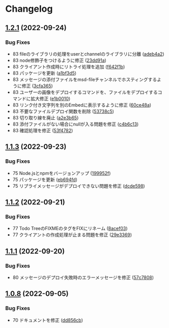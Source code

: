 # Changelog

## [1.2.1](https://github.com/revoltage-inc/msd-cli/compare/v1.2.0...v1.2.1) (2022-09-24)


### Bug Fixes

* 83 fileのライブラリの処理をuserとchannelのライブラリに分離 ([adeb4a2](https://github.com/revoltage-inc/msd-cli/commit/adeb4a2d932b6088b7bd7fc88e306cf7c8bfad0e))
* 83 node修飾子をつけるように修正 ([23dd91a](https://github.com/revoltage-inc/msd-cli/commit/23dd91a0142443c9bef2e37f836c43e571fe4ae3))
* 83 クライアント作成時にリトライ処理を追加 ([f642f1b](https://github.com/revoltage-inc/msd-cli/commit/f642f1b785e156eac1834ab7bb2704d76a810461))
* 83 パッケージを更新 ([a1bf3d5](https://github.com/revoltage-inc/msd-cli/commit/a1bf3d59d5d61aa29fd72ec5f40cf541e9e49c29))
* 83 メッセージの添付ファイルをmsd-fileチャンネルでホスティングするように修正 ([3cfa365](https://github.com/revoltage-inc/msd-cli/commit/3cfa3659e24fc90922124d7f636ccda2c5652bbf))
* 83 ユーザーの画像をデプロイするコマンドを、ファイルをデプロイするコマンドに拡大修正 ([e1b0010](https://github.com/revoltage-inc/msd-cli/commit/e1b001066f51af4b1498f740f8074a7f87f219f8))
* 83 リンク付き文字列を別のEmbedに表示するように修正 ([60ce48a](https://github.com/revoltage-inc/msd-cli/commit/60ce48a0ed356f2aa4aa652965c04ed619ee77ae))
* 83 不要なファイルデプロイ関数を削除 ([53738c5](https://github.com/revoltage-inc/msd-cli/commit/53738c52c3dc2178bd4e9fd99e66dcd5221ed306))
* 83 切り取り線を廃止 ([a2e3b65](https://github.com/revoltage-inc/msd-cli/commit/a2e3b65538d3205696329d3d5cb6820bbc6991da))
* 83 添付ファイルがない場合にnullが入る問題を修正 ([c4b6c13](https://github.com/revoltage-inc/msd-cli/commit/c4b6c13f6b10280880f8d279584ca6bb39664f37))
* 83 確認処理を修正 ([53f4782](https://github.com/revoltage-inc/msd-cli/commit/53f4782e96eb9eeb8b8593a74b92e3de2de1f0f1))

## [1.1.3](https://github.com/revoltage-inc/msd-cli/compare/v1.1.2...v1.1.3) (2022-09-23)


### Bug Fixes

* 75 Node.jsとnpmをバージョンアップ ([199952f](https://github.com/revoltage-inc/msd-cli/commit/199952ffd3605d229a53611616211d361d1acf71))
* 75 パッケージを更新 ([eb694fd](https://github.com/revoltage-inc/msd-cli/commit/eb694fdb14ecb1d826242e1d64807871d8eb44dd))
* 75 リプライメッセージがデプロイできない問題を修正 ([dcde598](https://github.com/revoltage-inc/msd-cli/commit/dcde59874bbb44e324d116ba7388d4ff8731d903))

## [1.1.2](https://github.com/revoltage-inc/msd-cli/compare/v1.1.1...v1.1.2) (2022-09-21)


### Bug Fixes

* 77 Todo TreeのFIXMEのタグをFIXにリネーム ([8acef03](https://github.com/revoltage-inc/msd-cli/commit/8acef033f1c9bdc21ad550eb3a409f20264113fa))
* 77 クライアントの作成処理が止まる問題を修正 ([29e3369](https://github.com/revoltage-inc/msd-cli/commit/29e3369c5f3186556ab886ecef55668f2e592124))

## [1.1.1](https://github.com/revoltage-inc/msd-cli/compare/v1.1.0...v1.1.1) (2022-09-20)


### Bug Fixes

* 80 メッセージのデプロイ失敗時のエラーメッセージを修正 ([57c7808](https://github.com/revoltage-inc/msd-cli/commit/57c7808b4fb36f6657d7ecee0223a5e40b6ca890))

## [1.0.8](https://github.com/revoltage-inc/msd-cli/compare/v1.0.7...v1.0.8) (2022-09-05)


### Bug Fixes

* 70 ドキュメントを修正 ([dd856cb](https://github.com/revoltage-inc/msd-cli/commit/dd856cb05ed5e50f8f090e6f404f823e5540a41c))
